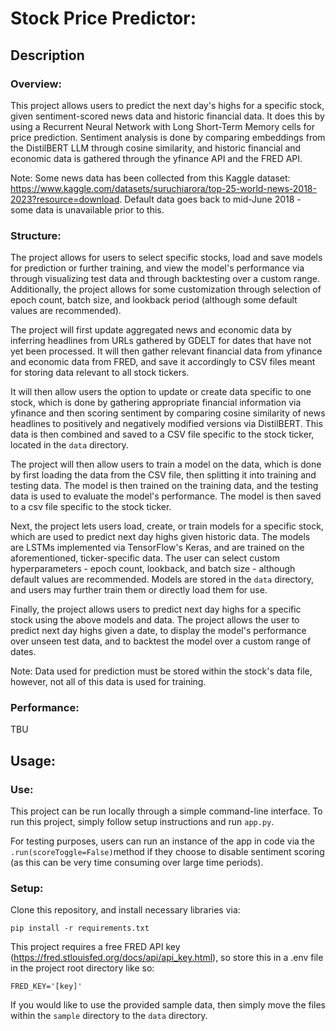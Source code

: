 # Stock Price Predictor:

## Description
### Overview:
This project allows users to predict the next day's highs for a specific stock, given sentiment-scored news data and historic financial data. It does this by using a Recurrent Neural Network with Long Short-Term Memory cells for price prediction. Sentiment analysis is done by comparing embeddings from the DistilBERT LLM through cosine similarity, and historic financial and economic data is gathered through the yfinance API and the FRED API. 

Note: Some news data has been collected from this Kaggle dataset: https://www.kaggle.com/datasets/suruchiarora/top-25-world-news-2018-2023?resource=download. Default data goes back to mid-June 2018 - some data is unavailable prior to this.
### Structure:
The project allows for users to select specific stocks, load and save models for prediction or further training, and view the model's performance via through visualizing test data and through backtesting over a custom range. Additionally, the project allows for some customization through selection of
epoch count, batch size, and lookback period (although some default values are recommended).

The project will first update aggregated news and economic data by inferring headlines from URLs gathered by GDELT for dates that have not yet been processed. It will then gather relevant financial data from yfinance and economic data from FRED, and save it accordingly to CSV files meant for storing data relevant to all stock tickers.

It will then allow users the option to update or create data specific to one stock, which is done by gathering appropriate financial information via yfinance and then scoring sentiment by comparing cosine similarity of news headlines to positively and negatively modified versions via DistilBERT. This data is then combined and saved to a CSV file specific to the stock ticker, located in the `data` directory.

The project will then allow users to train a model on the data, which is done by first loading the data from the CSV file, then splitting it into training and testing data. The model is then trained on the training data, and the testing data is used to evaluate the model's performance. The model is then saved to a csv file specific to the stock ticker.

Next, the project lets users load, create, or train models for a specific stock, which are used to predict next day highs given historic data. The models are LSTMs implemented via TensorFlow's Keras, and are trained on the aforementioned, ticker-specific data. The user can select custom hyperparameters - epoch count, lookback, and batch size - although default values are recommended. Models are stored in the `data` directory, and users may further train them or directly load them for use.

Finally, the project allows users to predict next day highs for a specific stock using the above models and data. The project allows the user to predict next day highs given a date, to display the model's performance over unseen test data, and to backtest the model over a custom range of dates.

Note: Data used for prediction must be stored within the stock's data file, however, not all of this data is used for training.
### Performance:
TBU
## Usage:
### Use:
This project can be run locally through a simple command-line interface. To run this project, simply follow setup instructions and run `app.py`.

For testing purposes, users can run an instance of the app in code via the `.run(scoreToggle=False)`method if they choose to disable sentiment scoring (as this can be very time consuming over large time periods).
### Setup:
Clone this repository, and install necessary libraries via:

`pip install -r requirements.txt`

This project requires a free FRED API key (https://fred.stlouisfed.org/docs/api/api_key.html), so store this in a .env file
in the project root directory like so:
```
FRED_KEY='[key]'
```

If you would like to use the provided sample data, then simply move the files within the `sample`
directory to the `data` directory.

